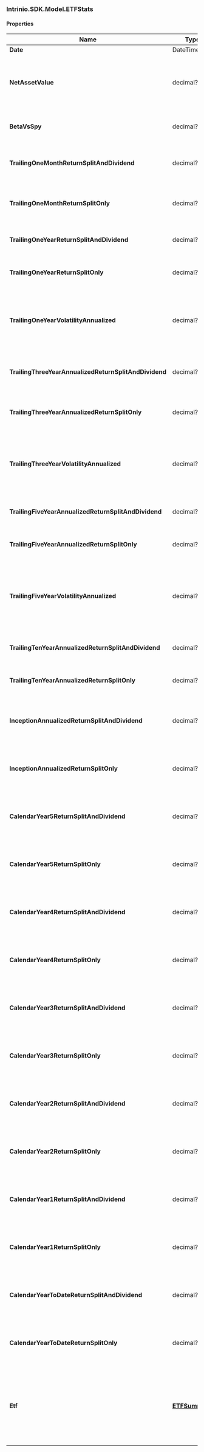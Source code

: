 [//]: # (CLASS:Intrinio.SDK.Model.ETFStats)

[//]: # (KIND:object)

### Intrinio.SDK.Model.ETFStats
#### Properties

[//]: # (START_DEFINITION)

Name | Type | Description
------------ | ------------- | -------------
**Date** | DateTime? |  &nbsp;
**NetAssetValue** | decimal? | The net asset value (NAV &#x3D; Total Assets - Total Liabilities) &nbsp;
**BetaVsSpy** | decimal? | Volatility this ETF is versus the SPY ETF &nbsp;
**TrailingOneMonthReturnSplitAndDividend** | decimal? | Trailing one month return including dividends &nbsp;
**TrailingOneMonthReturnSplitOnly** | decimal? | Trailing one month return excluding dividends &nbsp;
**TrailingOneYearReturnSplitAndDividend** | decimal? | Trailing one year return including dividends &nbsp;
**TrailingOneYearReturnSplitOnly** | decimal? | Trailing one year return excluding dividends &nbsp;
**TrailingOneYearVolatilityAnnualized** | decimal? | Annualized standard deviation of daily price returns over trailing 252 trading days &nbsp;
**TrailingThreeYearAnnualizedReturnSplitAndDividend** | decimal? | Trailing three year return including dividends &nbsp;
**TrailingThreeYearAnnualizedReturnSplitOnly** | decimal? | Trailing three year return excluding dividends &nbsp;
**TrailingThreeYearVolatilityAnnualized** | decimal? | Annualized standard deviation of daily price returns over trailing 756 trading days &nbsp;
**TrailingFiveYearAnnualizedReturnSplitAndDividend** | decimal? | Trailing five year return including dividends &nbsp;
**TrailingFiveYearAnnualizedReturnSplitOnly** | decimal? | Trailing five year return excluding dividends &nbsp;
**TrailingFiveYearVolatilityAnnualized** | decimal? | Annualized standard  deviation  of  daily  price  returns  over  trailing 1260 trading days &nbsp;
**TrailingTenYearAnnualizedReturnSplitAndDividend** | decimal? | Trailing ten year return including dividends &nbsp;
**TrailingTenYearAnnualizedReturnSplitOnly** | decimal? | Trailing ten year return excluding dividends &nbsp;
**InceptionAnnualizedReturnSplitAndDividend** | decimal? | Annualized return including dividends since inception &nbsp;
**InceptionAnnualizedReturnSplitOnly** | decimal? | Annualized return excluding dividends since inception &nbsp;
**CalendarYear5ReturnSplitAndDividend** | decimal? | Five years ago calendar year return including dividends &nbsp;
**CalendarYear5ReturnSplitOnly** | decimal? | Five years ago calendar year return excluding dividends &nbsp;
**CalendarYear4ReturnSplitAndDividend** | decimal? | Four years ago calendar year return including dividends &nbsp;
**CalendarYear4ReturnSplitOnly** | decimal? | Four years ago calendar year return excluding dividends &nbsp;
**CalendarYear3ReturnSplitAndDividend** | decimal? | Three years ago calendar year return including dividends &nbsp;
**CalendarYear3ReturnSplitOnly** | decimal? | Three years ago calendar year return excluding dividends &nbsp;
**CalendarYear2ReturnSplitAndDividend** | decimal? | Two years ago calendar year return including dividends &nbsp;
**CalendarYear2ReturnSplitOnly** | decimal? | Two years ago calendar year return excluding dividends &nbsp;
**CalendarYear1ReturnSplitAndDividend** | decimal? | One year ago calendar year return including dividends &nbsp;
**CalendarYear1ReturnSplitOnly** | decimal? | One year ago calendar year return excluding dividends &nbsp;
**CalendarYearToDateReturnSplitAndDividend** | decimal? | Calendar year to date (YTD) return including dividends &nbsp;
**CalendarYearToDateReturnSplitOnly** | decimal? | Calendar year to date (YTD) return excluding dividends &nbsp;
**Etf** | [**ETFSummary**](ETFSummary.md) | A brief summary of the ETF to which these stats refer.  Not included when part of historical stats. &nbsp;

[//]: # (END_DEFINITION)


[//]: # (CONTAINED_CLASS:Intrinio.SDK.Model.ETFSummary)


